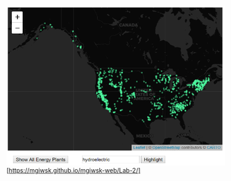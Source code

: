 ![alt text](https://github.com/mgiwsk/mgiwsk-web/blob/master/Lab-2/SS.PNG "Hydroelectric Plants")
[https://mgiwsk.github.io/mgiwsk-web/Lab-2/]
